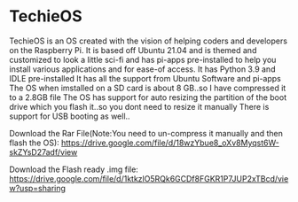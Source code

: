 # TechieOS
TechieOS is an OS created with the vision of helping coders and developers on the Raspberry Pi.
It is based off Ubuntu 21.04 and is themed and customized to look a little sci-fi and has pi-apps pre-installed to help you install various applications and for ease-of access.
It has Python 3.9 and IDLE pre-installed 
It has all the support from Ubuntu Software and pi-apps
The OS when imstalled on a SD card is about 8 GB..so I have compressed it to a 2.8GB file
The OS has support for auto resizing the partition of the boot drive which you flash it..so you dont need to resize it manually
There is support for USB booting as well..

Download the Rar File(Note:You need to un-compress it manually and then flash the OS):
https://drive.google.com/file/d/18wzYbue8_oXv8Myqst6W-skZYsD27adf/view

Download the Flash ready .img file:
https://drive.google.com/file/d/1ktkzlO5RQk6GCDf8FGKR1P7JUP2xTBcd/view?usp=sharing



